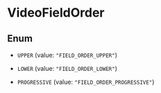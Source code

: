 
# VideoFieldOrder

## Enum


* `UPPER` (value: `"FIELD_ORDER_UPPER"`)

* `LOWER` (value: `"FIELD_ORDER_LOWER"`)

* `PROGRESSIVE` (value: `"FIELD_ORDER_PROGRESSIVE"`)



